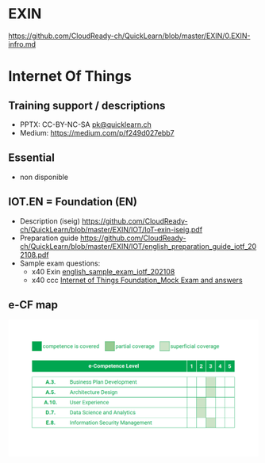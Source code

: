 # EXIN
https://github.com/CloudReady-ch/QuickLearn/blob/master/EXIN/0.EXIN-infro.md

# Internet Of Things
## Training support / descriptions
* PPTX: CC-BY-NC-SA pk@quicklearn.ch 
* Medium: https://medium.com/p/f249d027ebb7

## Essential
* non disponible

## IOT.EN = Foundation (EN)
* Description (iseig) https://github.com/CloudReady-ch/QuickLearn/blob/master/EXIN/IOT/IoT-exin-iseig.pdf
* Preparation guide https://github.com/CloudReady-ch/QuickLearn/blob/master/EXIN/IOT/english_preparation_guide_iotf_202108.pdf
* Sample exam questions: 
  * x40 Exin [english_sample_exam_iotf_202108](https://github.com/CloudReady-ch/QuickLearn/blob/master/EXIN/IOT/english_sample_exam_iotf_202108.pdf)
  * x40 ccc [Internet of Things Foundation_Mock Exam and answers](https://github.com/CloudReady-ch/QuickLearn/blob/master/EXIN/IOT/Internet%20of%20Things%20Foundation_Mock%20Exam%20and%20answers.pdf)

## e-CF map
![e-CF](https://github.com/CloudReady-ch/QuickLearn/blob/master/EXIN/IOT/e-CF_mapping_IOTF.png)

